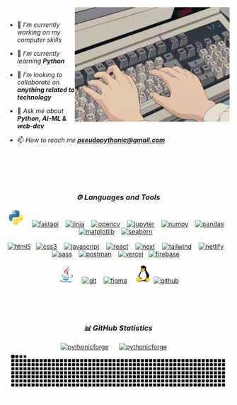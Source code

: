 <div>
<a href="https://github.com/pythonicforge"><img src="coding.gif" alt="pythonicforge" width="350px" align="right"/></a>

<br>
  
- 🔭 _I’m currently working on my computer skills_

- 🌱 _I’m currently learning **Python**_

- 👯 _I’m looking to collaborate on **anything related to technology**_

- 💬 _Ask me about **Python, AI-ML & web-dev**_

- 📫 _How to reach me **pseudopythonic@gmail.com**_
</div

<br><br><br><br>

_<h3 align="center" >⚙️ Languages and Tools</h3>_
<div align="center">
<a href="https://python.org"><img src="https://raw.githubusercontent.com/devicons/devicon/master/icons/python/python-original.svg" alt="python" width="40" height="40"/></a> 
  &nbsp;&nbsp;
<a href="https://fastapi.tiangolo.com/"><img src="https://github.com/gilbarbara/logos/blob/main/logos/fastapi-icon.svg" alt="fastapi" width="40" height="40"/></a>
  &nbsp;&nbsp;
<a href="https://jinja.palletsprojects.com/en/stable/"><img src="https://www.vectorlogo.zone/logos/pocoo_jinja/pocoo_jinja-ar21~bgwhite.svg" alt="jinja" height="40"/></a>
  &nbsp;&nbsp;
<a href="https://opencv.org"><img src="https://cdn.jsdelivr.net/gh/devicons/devicon@latest/icons/opencv/opencv-original.svg" alt="opencv" height="40" width="40"/></a>
  &nbsp;&nbsp;
<a href="https://jupyter.org"><img src="https://www.vectorlogo.zone/logos/jupyter/jupyter-icon.svg" alt="jupyter" width="40" height="40"/></a>
  &nbsp;&nbsp;
<a href="https://numpy.org"><img src="https://www.vectorlogo.zone/logos/numpy/numpy-icon.svg" alt="numpy" width="40" height="40"/></a>
  &nbsp;&nbsp;
<a href="https://pandas.pydata.org/docs/index.html"><img src="https://github.com/gilbarbara/logos/blob/main/logos/pandas-icon.svg" alt="pandas" width="40" height="40"/></a>
  &nbsp;&nbsp;
<a href="https://matplotlib.org"><img src="https://github.com/detain/svg-logos/blob/master/svg/m/matplotlib-1.svg" alt="matplotlib" width="40" height="40"/></a>
  &nbsp;&nbsp;
<a href="https://seaborn.pydata.org"><img src="https://github.com/gilbarbara/logos/blob/main/logos/seaborn-icon.svg" alt="seaborn" width="40" height="40"/></a>
  &nbsp;&nbsp;
  <br><br>
  <a href="https://developer.mozilla.org/en-US/docs/Web/HTML"><img src="https://www.vectorlogo.zone/logos/w3_html5/w3_html5-icon.svg" alt="html5" width="40" height="40"/></a>
   &nbsp;
<a href="https://developer.mozilla.org/en-US/docs/Web/CSS"><img src="https://www.vectorlogo.zone/logos/w3_css/w3_css-icon.svg" alt="css3" width="40" height="40"/></a>
  &nbsp;&nbsp;
<a href="https://developer.mozilla.org/en-US/docs/Web/JavaScript"><img src="https://www.vectorlogo.zone/logos/javascript/javascript-icon.svg" alt="javascript" width="40" height="40"/></a>
  &nbsp;&nbsp;
<a href="https://react.dev/"><img src="https://www.vectorlogo.zone/logos/reactjs/reactjs-icon.svg" alt="react" width="40" height="40"/></a>
  &nbsp;&nbsp;
  <a href="https://nextjs.org/"><img src="https://www.vectorlogo.zone/logos/nextjs/nextjs-icon.svg" alt="next" width="40" height="40"/></a>
  &nbsp;&nbsp;
  <a href="https://tailwindcss.com"><img src="https://www.vectorlogo.zone/logos/tailwindcss/tailwindcss-icon.svg" alt="tailwind" width="40" height="40"/></a>
  &nbsp;&nbsp;
  <a href="https://netlify.com"><img src="https://www.vectorlogo.zone/logos/netlify/netlify-icon.svg" alt="netlify" width="40" height="40"/></a>
  &nbsp;&nbsp;
  <a href="https://sass-lang.com"><img src="https://www.vectorlogo.zone/logos/sass-lang/sass-lang-icon.svg" alt="sass" width="40" height="40"/></a>
  &nbsp;&nbsp;
<a href="https://www.postman.com/"><img src="https://www.vectorlogo.zone/logos/getpostman/getpostman-icon.svg" alt="postman" width="40" height="40"/></a>
  &nbsp;&nbsp;
<a href="https://vercel.com/"><img src="https://www.vectorlogo.zone/logos/vercel/vercel-ar21~bgwhite.svg" alt="vercel" height="40"/></a>
  &nbsp;
<a href="https://firebase.google.com/"><img src="https://brandeps.com/logo-download/F/Firebase-logo-vector-02.svg" alt="firebase" width="40" height="40"/></a>
  &nbsp;&nbsp;
   <br><br>
<a href="https://www.java.com/en/"><img src="https://raw.githubusercontent.com/devicons/devicon/master/icons/java/java-original.svg" alt="java" width="40" height="40"/></a>
  &nbsp;&nbsp;
<a href="https://git-scm.com/"><img src="https://www.vectorlogo.zone/logos/git-scm/git-scm-icon.svg" alt="git" width="40" height="40"/></a>
  &nbsp;&nbsp;
<a href="https://figma.com"><img src="https://www.vectorlogo.zone/logos/figma/figma-icon.svg" alt="figma" width="40" height="40"/></a>
  &nbsp;&nbsp;
<a href="https://www.linux.org/"><img src="https://raw.githubusercontent.com/devicons/devicon/master/icons/linux/linux-original.svg" alt="linux" width="40" height="40"/></a>
<a href="https://www.github.com/"><img src="https://github.com/user-attachments/assets/8270add0-70fb-4c3c-9b8c-adf18e7f2fa4" alt="github" width="50" height="50" fill="#ffffff"/></a>
</div>

<br><br><br>

_<h3 align="center">📊 GitHub Statistics</h3>_

<div align="center">
<a href="https://github.com/pythonicforge"><img align="center" height="170" src="https://github-readme-stats.vercel.app/api/top-langs/?username=pythonicforge&theme=tokyonight&hide_border=true&include_all_commits=true&count_private=true&layout=compact" alt="pythonicforge" /></a>
  &nbsp;&nbsp;&nbsp;&nbsp;
<a href="https://github.com/pythonicforge"><img align="center" height="170" src="https://github-readme-stats.vercel.app/api?username=pythonicforge&theme=tokyonight&hide_border=true&include_all_commits=true&count_private=true" alt="pythonicforge" /></a>
  &nbsp;&nbsp;&nbsp;&nbsp;
  </div>
<div align="center">
  <a href="https://github.com/pythonicforge">
<picture align="center">
  <source media="(prefers-color-scheme: dark)" srcset="https://github.com/pythonicforge/pythonicforge/blob/output/github-contribution-grid-snake-dark.svg" />
  <source media="(prefers-color-scheme: light)" srcset="https://github.com/pythonicforge/pythonicforge/blob/output/github-contribution-grid-snake.svg" />
  <img alt="github-snake" src="https://github.com/pythonicforge/pythonicforge/blob/output/github-contribution-grid-snake.svg" />
</picture></a>
</div>
